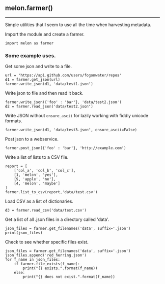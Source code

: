## melon.farmer()
---

Simple utilities that I seem to use all the time when harvesting metadata.

Import the module and create a farmer.

```
import melon as farmer
```

### Some example uses.

Get some json and write to a file.
```
url = 'https://api.github.com/users/fogonwater/repos'
d1 = farmer.get_json(url)
farmer.write_json(d1, 'data/test1.json')
```

Write json to file and then read it back.
```
farmer.write_json({'foo' : 'bar'}, 'data/test2.json')
d2 = farmer.read_json('data/test2.json')
```

Write JSON without `ensure_ascii` for lazily working with fiddly unicode formats.
```
farmer.write_json(d1, 'data/test3.json', ensure_ascii=False)
```

Post json to a webservice.
```
farmer.post_json({'foo' : 'bar'}, 'http://example.com')
```

Write a list of lists to a CSV file.
```
report = [
    ['col_a', 'col_b', 'col_c'],
    [1, 'melon', 'yes'],
    [9, 'apple', 'no'],
    [4, 'melon', 'maybe']
]
farmer.list_to_csv(report,'data/test.csv')
```

Load CSV as a list of dictionaries.
```
d3 = farmer.read_csv('data/test.csv')
```

Get a list of all .json files in a directory called 'data'.
```
json_files = farmer.get_filenames('data', suffix='.json')
print(json_files)
```

Check to see whether specific files exist.
```
json_files = farmer.get_filenames('data', suffix='.json')
json_files.append('red_herring.json')
for f_name in json_files:
    if farmer.file_exists(f_name):
        print("{} exists.".format(f_name))
    else:
        print("{} does not exist.".format(f_name))
```
